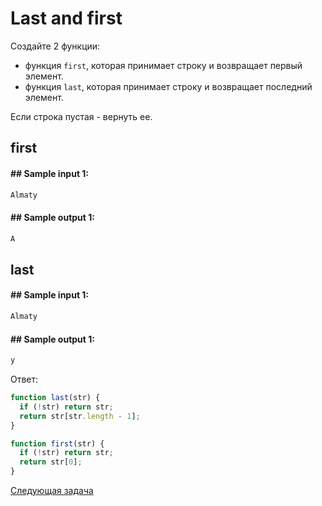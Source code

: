 # Last and first

Создайте 2 функции:

- функция `first`, которая принимает строку и возвращает первый элемент.
- функция `last`, которая принимает строку и возвращает последний элемент.

Если строка пустая - вернуть ее.

## first

#### ## Sample input 1:

```bash
Almaty
```

#### ## Sample output 1:

```bash
A
```

## last

#### ## Sample input 1:

```bash
Almaty
```

#### ## Sample output 1:

```bash
y
```

Ответ:

```jsx
function last(str) {
  if (!str) return str;
  return str[str.length - 1];
}

function first(str) {
  if (!str) return str;
  return str[0];
}
```

[Cледующая задача](../q-8)
